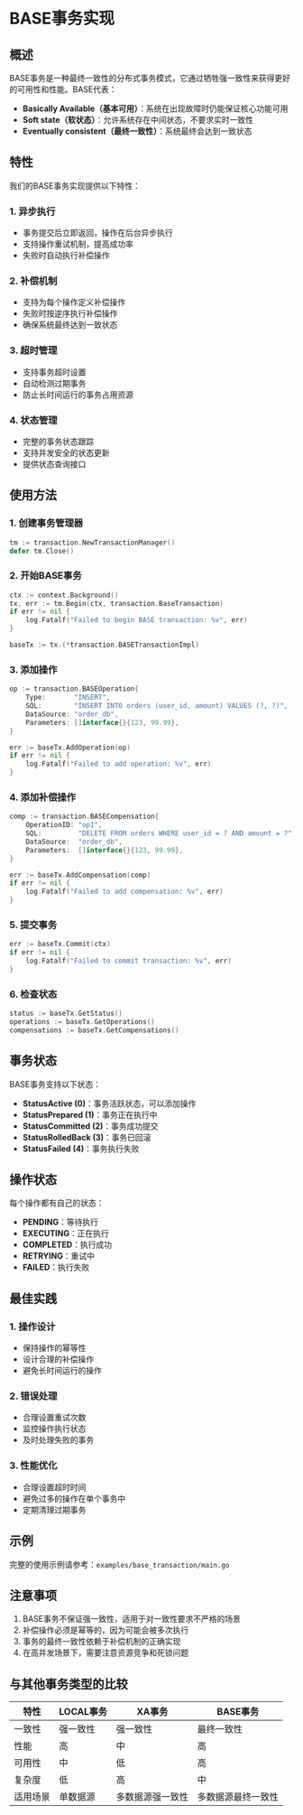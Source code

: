 # BASE事务实现

## 概述

BASE事务是一种最终一致性的分布式事务模式，它通过牺牲强一致性来获得更好的可用性和性能。BASE代表：
- **Basically Available（基本可用）**：系统在出现故障时仍能保证核心功能可用
- **Soft state（软状态）**：允许系统存在中间状态，不要求实时一致性
- **Eventually consistent（最终一致性）**：系统最终会达到一致状态

## 特性

我们的BASE事务实现提供以下特性：

### 1. 异步执行
- 事务提交后立即返回，操作在后台异步执行
- 支持操作重试机制，提高成功率
- 失败时自动执行补偿操作

### 2. 补偿机制
- 支持为每个操作定义补偿操作
- 失败时按逆序执行补偿操作
- 确保系统最终达到一致状态

### 3. 超时管理
- 支持事务超时设置
- 自动检测过期事务
- 防止长时间运行的事务占用资源

### 4. 状态管理
- 完整的事务状态跟踪
- 支持并发安全的状态更新
- 提供状态查询接口

## 使用方法

### 1. 创建事务管理器

```go
tm := transaction.NewTransactionManager()
defer tm.Close()
```

### 2. 开始BASE事务

```go
ctx := context.Background()
tx, err := tm.Begin(ctx, transaction.BaseTransaction)
if err != nil {
    log.Fatalf("Failed to begin BASE transaction: %v", err)
}

baseTx := tx.(*transaction.BASETransactionImpl)
```

### 3. 添加操作

```go
op := transaction.BASEOperation{
    Type:       "INSERT",
    SQL:        "INSERT INTO orders (user_id, amount) VALUES (?, ?)",
    DataSource: "order_db",
    Parameters: []interface{}{123, 99.99},
}

err := baseTx.AddOperation(op)
if err != nil {
    log.Fatalf("Failed to add operation: %v", err)
}
```

### 4. 添加补偿操作

```go
comp := transaction.BASECompensation{
    OperationID: "op1",
    SQL:         "DELETE FROM orders WHERE user_id = ? AND amount = ?",
    DataSource:  "order_db",
    Parameters:  []interface{}{123, 99.99},
}

err := baseTx.AddCompensation(comp)
if err != nil {
    log.Fatalf("Failed to add compensation: %v", err)
}
```

### 5. 提交事务

```go
err := baseTx.Commit(ctx)
if err != nil {
    log.Fatalf("Failed to commit transaction: %v", err)
}
```

### 6. 检查状态

```go
status := baseTx.GetStatus()
operations := baseTx.GetOperations()
compensations := baseTx.GetCompensations()
```

## 事务状态

BASE事务支持以下状态：

- **StatusActive (0)**：事务活跃状态，可以添加操作
- **StatusPrepared (1)**：事务正在执行中
- **StatusCommitted (2)**：事务成功提交
- **StatusRolledBack (3)**：事务已回滚
- **StatusFailed (4)**：事务执行失败

## 操作状态

每个操作都有自己的状态：

- **PENDING**：等待执行
- **EXECUTING**：正在执行
- **COMPLETED**：执行成功
- **RETRYING**：重试中
- **FAILED**：执行失败

## 最佳实践

### 1. 操作设计
- 保持操作的幂等性
- 设计合理的补偿操作
- 避免长时间运行的操作

### 2. 错误处理
- 合理设置重试次数
- 监控操作执行状态
- 及时处理失败的事务

### 3. 性能优化
- 合理设置超时时间
- 避免过多的操作在单个事务中
- 定期清理过期事务

## 示例

完整的使用示例请参考：`examples/base_transaction/main.go`

## 注意事项

1. BASE事务不保证强一致性，适用于对一致性要求不严格的场景
2. 补偿操作必须是幂等的，因为可能会被多次执行
3. 事务的最终一致性依赖于补偿机制的正确实现
4. 在高并发场景下，需要注意资源竞争和死锁问题

## 与其他事务类型的比较

| 特性 | LOCAL事务 | XA事务 | BASE事务 |
|------|-----------|--------|----------|
| 一致性 | 强一致性 | 强一致性 | 最终一致性 |
| 性能 | 高 | 中 | 高 |
| 可用性 | 中 | 低 | 高 |
| 复杂度 | 低 | 高 | 中 |
| 适用场景 | 单数据源 | 多数据源强一致性 | 多数据源最终一致性 |